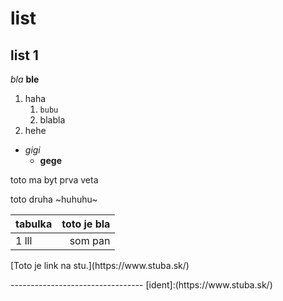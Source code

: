 # list
## list 1

_bla_
**ble**

1. haha
    1. `bubu`
    2. blabla
2. hehe

 * _gigi_
   * **gege**

<p> toto ma byt prva veta <p>
    toto druha
     ~huhuhu~

| tabulka | toto je bla |
| ------- | -----:|
| 1 lll | som pan |



<p>[Toto je link na stu.](https://www.stuba.sk/)<p>
---------------------------------
    [ident]:(https://www.stuba.sk/)
